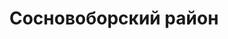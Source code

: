 ---
title: "Сосновоборский район"
template: district
visible: true
content:
    items:
        '@page.children': '/pamyatniki/sosnovoborskiy'

---